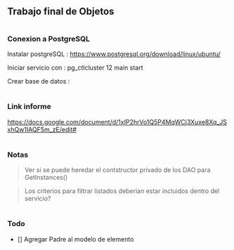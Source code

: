 ## Trabajo final de Objetos

#

### Conexion a PostgreSQL

Instalar postgreSQL : https://www.postgresql.org/download/linux/ubuntu/

Iniciar servicio con :     pg_ctlcluster 12 main start

Crear base de datos :

#
### Link informe

https://docs.google.com/document/d/1xIP2hrVo1Q5P4MqWCj3Xuxe8Xq_JSxhQw1IAQF5m_zE/edit#

#
### Notas

> Ver si se puede heredar el contstructor privado de los DAO para GetInstances()

> Los criterios para filtrar listados deberian estar incluidos dentro del servicio?

#
### Todo

- [] Agregar Padre al modelo de elemento
